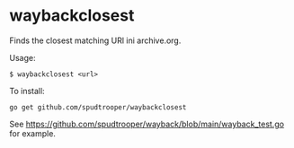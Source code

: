 # waybackclosest

Finds the closest matching URl ini archive.org.

Usage:

```
$ waybackclosest <url>
```

To install:

```
go get github.com/spudtrooper/waybackclosest
```

See https://github.com/spudtrooper/wayback/blob/main/wayback_test.go for example.
